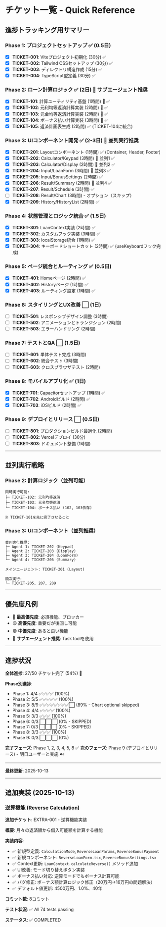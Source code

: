 # チケット一覧 - Quick Reference

## 進捗トラッキング用サマリー

### Phase 1: プロジェクトセットアップ ✅ (0.5日)
- [x] **TICKET-001**: Viteプロジェクト初期化 (30分) ✅
- [x] **TICKET-002**: Tailwind CSSセットアップ (30分) ✅
- [x] **TICKET-003**: ディレクトリ構造作成 (15分) ✅
- [x] **TICKET-004**: TypeScript型定義 (30分) ✅

### Phase 2: ローン計算ロジック ✅ (2日) 🤖 サブエージェント推奨
- [x] **TICKET-101**: 計算ユーティリティ基盤 (1時間) 🤖 ✅
- [x] **TICKET-102**: 元利均等返済計算実装 (2時間) 🤖 ✅
- [x] **TICKET-103**: 元金均等返済計算実装 (2時間) 🤖 ✅
- [x] **TICKET-104**: ボーナス払い計算実装 (3時間) 🤖 ✅
- [x] **TICKET-105**: 返済計画表生成 (2時間) ✅ (TICKET-104に統合)

### Phase 3: UIコンポーネント開発 ✅ (2-3日) 🤖 並列実行推奨
- [x] **TICKET-201**: Layoutコンポーネント (1時間) ✅ (Container, Header, Footer)
- [x] **TICKET-202**: Calculator/Keypad (3時間) 🤖 並列1 ✅
- [x] **TICKET-203**: Calculator/Display (2時間) 🤖 並列2 ✅
- [x] **TICKET-204**: Input/LoanForm (3時間) 🤖 並列3 ✅
- [x] **TICKET-205**: Input/BonusSettings (2時間) ✅
- [x] **TICKET-206**: Result/Summary (2時間) 🤖 並列4 ✅
- [x] **TICKET-207**: Result/Schedule (3時間) ✅
- [ ] **TICKET-208**: Result/Chart (3時間) - オプション（スキップ）
- [x] **TICKET-209**: History/HistoryList (2時間) ✅

### Phase 4: 状態管理とロジック統合 ✅ (1.5日)
- [x] **TICKET-301**: LoanContext実装 (2時間) ✅
- [x] **TICKET-302**: カスタムフック実装 (3時間) ✅
- [x] **TICKET-303**: localStorage統合 (1時間) ✅
- [x] **TICKET-304**: キーボードショートカット (2時間) ✅ (useKeyboardフック完成)

### Phase 5: ページ統合とルーティング ✅ (0.5日)
- [x] **TICKET-401**: Homeページ (2時間) ✅
- [x] **TICKET-402**: Historyページ (1時間) ✅
- [x] **TICKET-403**: ルーティング設定 (1時間) ✅

### Phase 6: スタイリングとUX改善 ⬜ (1日)
- [ ] **TICKET-501**: レスポンシブデザイン調整 (3時間)
- [ ] **TICKET-502**: アニメーションとトランジション (2時間)
- [ ] **TICKET-503**: エラーハンドリング (2時間)

### Phase 7: テストとQA ⬜ (1.5日)
- [ ] **TICKET-601**: 単体テスト完成 (3時間)
- [ ] **TICKET-602**: 統合テスト (3時間)
- [ ] **TICKET-603**: クロスブラウザテスト (2時間)

### Phase 8: モバイルアプリ化 ✅ (1日)
- [x] **TICKET-701**: Capacitorセットアップ (1時間) ✅
- [x] **TICKET-702**: Androidビルド (2時間) ✅
- [x] **TICKET-703**: iOSビルド (2時間) ✅

### Phase 9: デプロイとリリース ⬜ (0.5日)
- [ ] **TICKET-801**: プロダクションビルド最適化 (2時間)
- [ ] **TICKET-802**: Vercelデプロイ (30分)
- [ ] **TICKET-803**: ドキュメント整備 (1時間)

---

## 並列実行戦略

### Phase 2: 計算ロジック（並列可能）
```
同時実行可能:
├─ TICKET-102: 元利均等返済
├─ TICKET-103: 元金均等返済
└─ TICKET-104: ボーナス払い (102, 103依存)

※ TICKET-101を先に完了させること
```

### Phase 3: UIコンポーネント（並列推奨）
```
並列実行推奨:
├─ Agent 1: TICKET-202 (Keypad)
├─ Agent 2: TICKET-203 (Display)
├─ Agent 3: TICKET-204 (LoanForm)
└─ Agent 4: TICKET-206 (Summary)

メインエージェント: TICKET-201 (Layout)

順次実行:
└─ TICKET-205, 207, 209
```

---

## 優先度凡例

- 🔴 **最高優先度**: 必須機能、ブロッカー
- 🟡 **高優先度**: 重要だが後回し可能
- 🟢 **中優先度**: あると良い機能
- 🤖 **サブエージェント推奨**: Task toolを使用

---

## 進捗状況

**全体進捗**: 27/50 チケット完了 (54%) 🎉

**Phase別進捗**:
- Phase 1: 4/4 ✅✅✅✅ (100%)
- Phase 2: 5/5 ✅✅✅✅✅ (100%)
- Phase 3: 8/9 ✅✅✅✅✅✅✅✅⬜ (89% - Chart optional skipped)
- Phase 4: 4/4 ✅✅✅✅ (100%)
- Phase 5: 3/3 ✅✅✅ (100%)
- Phase 6: 0/3 ⬜⬜⬜ (0% - SKIPPED)
- Phase 7: 0/3 ⬜⬜⬜ (0% - SKIPPED)
- Phase 8: 3/3 ✅✅✅ (100%)
- Phase 9: 0/3 ⬜⬜⬜ (0%)

**完了フェーズ**: Phase 1, 2, 3, 4, 5, 8 ✅
**次のフェーズ**: Phase 9 (デプロイとリリース) - 明日ユーザーと実施 ⏭️

---

**最終更新**: 2025-10-13

---

## 追加実装 (2025-10-13)

### 逆算機能 (Reverse Calculation)

**追加チケット**: EXTRA-001 - 逆算機能実装

**概要**: 月々の返済額から借入可能額を計算する機能

**実装内容**:
- ✅ 新規型定義: `CalculationMode`, `ReverseLoanParams`, `ReverseBonusPayment`
- ✅ 新規コンポーネント: `ReverseLoanForm.tsx`, `ReverseBonusSettings.tsx`
- ✅ Context更新: `LoanContext.calculateReverse()` メソッド追加
- ✅ UI改善: モード切り替えボタン実装
- ✅ ボーナス払い対応: 逆算モードでもボーナス計算可能
- ✅ バグ修正: ボーナス額計算ロジック修正（20万円→16万円の問題解決）
- ✅ デフォルト値更新: 4500万円、1.0%、40年

**コミット数**: 8コミット

**テスト状況**: ✅ All 74 tests passing

**ステータス**: ✅ COMPLETED
